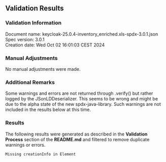 ## Validation Results

### Validation Information

Document name: keycloak-25.0.4-inventory_enriched.xls-spdx-3.0.1.json <br>
Spec version: 3.0.1 <br>
Creation date: Wed Oct 02 16:01:03 CEST 2024 <br>

### Manual Adjustments

No manual adjustments were made.

### Additional Remarks

Some warnings and errors are not returned through .verify() but rather logged by the JSonLDDeserializer. This seems to 
be wrong and might be due to the alpha state of the new spdx-java-library. Such warnings are not included in the 
results below at this time.

### Results
The following results were generated as described in the **Validation Process** section
of the **README.md** and filtered to remove duplicate warnings or errors.

```
Missing creationInfo in Element
```

